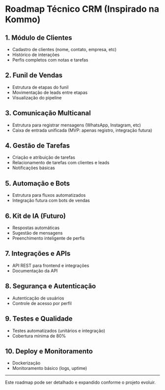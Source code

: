 # Roadmap Técnico CRM (Inspirado na Kommo)

## 1. Módulo de Clientes
- Cadastro de clientes (nome, contato, empresa, etc)
- Histórico de interações
- Perfis completos com notas e tarefas

## 2. Funil de Vendas
- Estrutura de etapas do funil
- Movimentação de leads entre etapas
- Visualização do pipeline

## 3. Comunicação Multicanal
- Estrutura para registrar mensagens (WhatsApp, Instagram, etc)
- Caixa de entrada unificada (MVP: apenas registro, integração futura)

## 4. Gestão de Tarefas
- Criação e atribuição de tarefas
- Relacionamento de tarefas com clientes e leads
- Notificações básicas

## 5. Automação e Bots
- Estrutura para fluxos automatizados
- Integração futura com bots de vendas

## 6. Kit de IA (Futuro)
- Respostas automáticas
- Sugestão de mensagens
- Preenchimento inteligente de perfis

## 7. Integrações e APIs
- API REST para frontend e integrações
- Documentação da API

## 8. Segurança e Autenticação
- Autenticação de usuários
- Controle de acesso por perfil

## 9. Testes e Qualidade
- Testes automatizados (unitários e integração)
- Cobertura mínima de 80%

## 10. Deploy e Monitoramento
- Dockerização
- Monitoramento básico (logs, uptime)

---

Este roadmap pode ser detalhado e expandido conforme o projeto evoluir.